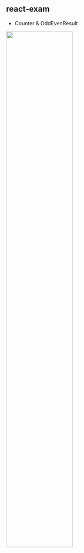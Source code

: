 ## react-exam
- Counter & OddEvenResult

<img width="60%" src="https://user-images.githubusercontent.com/90893579/167255998-1f1200e9-07bd-40ed-ba36-b5b5dc2074a8.png">
